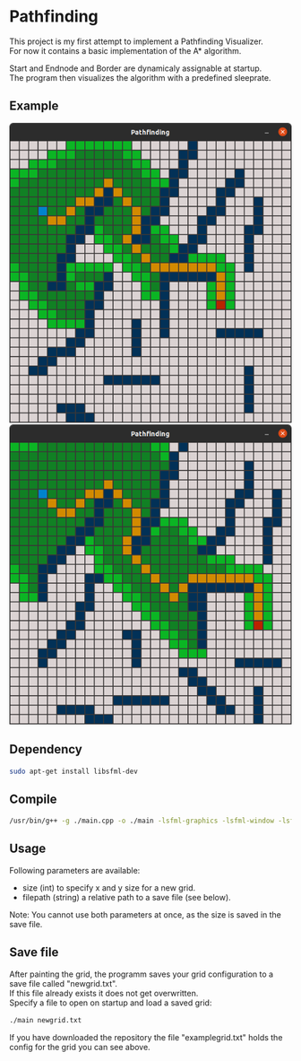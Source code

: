 # Pathfinding

This project is my first attempt to implement a Pathfinding Visualizer.<br/>
For now it contains a basic implementation of the A* algorithm.

Start and Endnode and Border are dynamicaly assignable at startup.<br/>
The program then visualizes the algorithm with a predefined sleeprate.


## Example

![Example Image](example.png)
![Example Image](savefilexample.png)

## Dependency

```bash
sudo apt-get install libsfml-dev
```

## Compile

```bash
/usr/bin/g++ -g ./main.cpp -o ./main -lsfml-graphics -lsfml-window -lsfml-system
```

## Usage

Following parameters are available:
- size (int) to specify x and y size for a new grid.
- filepath (string) a relative path to a save file (see below).

Note: You cannot use both parameters at once, as the size is saved in the save file.


## Save file

After painting the grid, the programm saves your grid configuration to a save file called "newgrid.txt".<br/>
If this file already exists it does not get overwritten.<br/>
Specify a file to open on startup and load a saved grid:
```bash
./main newgrid.txt
```
If you have downloaded the repository the file "examplegrid.txt" holds the config for the grid you can see above.
